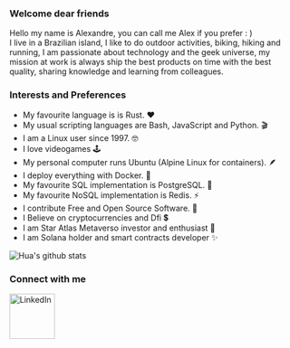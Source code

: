 ### Welcome dear friends
Hello my name is Alexandre, you can call me Alex if you prefer : ) <br />
I live in a Brazilian island, I like to do outdoor activities, biking, hiking and running, I am passionate about
technology and the geek universe, my mission at work is always ship the best products on time with
the best quality, sharing knowledge and learning from colleagues.


### Interests and Preferences
* My favourite language is is Rust. :hearts:	
* My usual scripting languages are Bash, JavaScript and Python. :clapper:
* I am a Linux user since 1997. :nerd_face:
* I love videogames :joystick:
* My personal computer runs Ubuntu (Alpine Linux for containers). :feather:
* I deploy everything with Docker. :whale:
* My favourite SQL implementation is PostgreSQL. :elephant:	
* My favourite NoSQL implementation is Redis. :zap:
* I contribute Free and Open Source Software. :penguin:
* I Believe on cryptocurrencies and Dfi :heavy_dollar_sign:	
* I am Star Atlas Metaverso investor and enthusiast :rocket:
* I am Solana holder and smart contracts developer ✨

![Hua's github stats](https://github-readme-stats.vercel.app/api?username=AlexandreProenca&show_icons=true&theme=highcontrast)

### Connect with me

[<img align="left" alt="LinkedIn" width="80" src="https://github.com/melanieshi0120/melanieshi0120/blob/master/linkedin.ico" />]( https://www.linkedin.com/in/alexandre-proen%C3%A7a-958aba25)
<br />

<!--
**AlexandreProenca/AlexandreProenca** is a ✨ _special_ ✨ repository because its `README.md` (this file) appears on your GitHub profile.

Here are some ideas to get you started:

- 🔭 I’m currently working on ...
- 🌱 I’m currently learning ...
- 👯 I’m looking to collaborate on ...
- 🤔 I’m looking for help with ...
- 💬 Ask me about ...
- 📫 How to reach me: ...
- 😄 Pronouns: ...
- ⚡ Fun fact: ...
-->
